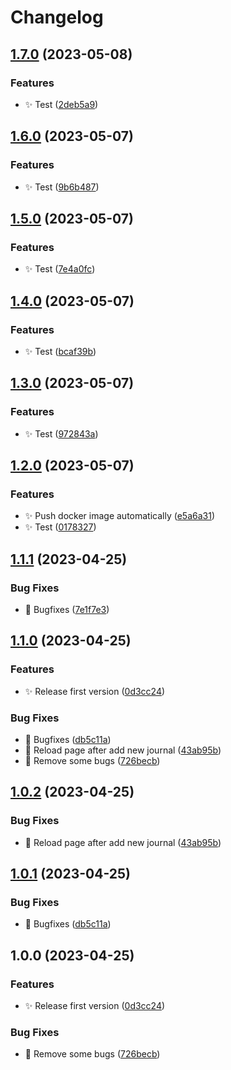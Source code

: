 # Changelog

## [1.7.0](https://github.com/Spottel/Success-Journal-Clickup/compare/v1.6.0...v1.7.0) (2023-05-08)


### Features

* :sparkles: Test ([2deb5a9](https://github.com/Spottel/Success-Journal-Clickup/commit/2deb5a9f99b51152dd1a4501e93e0f7c9921fbfb))

## [1.6.0](https://github.com/Spottel/Success-Journal-Clickup/compare/v1.5.0...v1.6.0) (2023-05-07)


### Features

* :sparkles: Test ([9b6b487](https://github.com/Spottel/Success-Journal-Clickup/commit/9b6b48752f65445a267bd2908b0f092700224c1a))

## [1.5.0](https://github.com/Spottel/Success-Journal-Clickup/compare/v1.4.0...v1.5.0) (2023-05-07)


### Features

* :sparkles: Test ([7e4a0fc](https://github.com/Spottel/Success-Journal-Clickup/commit/7e4a0fc74d78c115c04dc55946083910fd63798c))

## [1.4.0](https://github.com/Spottel/Success-Journal-Clickup/compare/v1.3.0...v1.4.0) (2023-05-07)


### Features

* :sparkles: Test ([bcaf39b](https://github.com/Spottel/Success-Journal-Clickup/commit/bcaf39bf3d5e1a271b695a977db8c5b5bf67b8de))

## [1.3.0](https://github.com/Spottel/Success-Journal-Clickup/compare/v1.2.0...v1.3.0) (2023-05-07)


### Features

* :sparkles: Test ([972843a](https://github.com/Spottel/Success-Journal-Clickup/commit/972843a50d28c5372a19f83eb0cafe53b658257f))

## [1.2.0](https://github.com/Spottel/Success-Journal-Clickup/compare/v1.1.1...v1.2.0) (2023-05-07)


### Features

* :sparkles: Push docker image automatically ([e5a6a31](https://github.com/Spottel/Success-Journal-Clickup/commit/e5a6a312c3aa1e9d83ccd87b88f7c4b235266db3))
* :sparkles: Test ([0178327](https://github.com/Spottel/Success-Journal-Clickup/commit/0178327783ac609c5f1d2ec1d5cf36c900352147))

## [1.1.1](https://github.com/Spottel/Success-Journal-Clickup/compare/v1.1.0...v1.1.1) (2023-04-25)


### Bug Fixes

* :bug: Bugfixes ([7e1f7e3](https://github.com/Spottel/Success-Journal-Clickup/commit/7e1f7e334ff4028fc7d2d10f057a7a459f0a540b))

## [1.1.0](https://github.com/Spottel/Success-Journal-Clickup/compare/v1.0.2...v1.1.0) (2023-04-25)


### Features

* :sparkles: Release first version ([0d3cc24](https://github.com/Spottel/Success-Journal-Clickup/commit/0d3cc24d90fa7a2c04592ce87a11fb646851d839))


### Bug Fixes

* :bug: Bugfixes ([db5c11a](https://github.com/Spottel/Success-Journal-Clickup/commit/db5c11a8744b2e2507791d9017b54c323f55d584))
* :bug: Reload page after add new journal ([43ab95b](https://github.com/Spottel/Success-Journal-Clickup/commit/43ab95b3a3cab005dbe82d8ccc0a3eb4b93520af))
* :bug: Remove some bugs ([726becb](https://github.com/Spottel/Success-Journal-Clickup/commit/726becb7df260ca6aa90b59e865d134a79079cc5))

## [1.0.2](https://github.com/Spottel/Success-Journal-Clickup/compare/v1.0.1...v1.0.2) (2023-04-25)


### Bug Fixes

* :bug: Reload page after add new journal ([43ab95b](https://github.com/Spottel/Success-Journal-Clickup/commit/43ab95b3a3cab005dbe82d8ccc0a3eb4b93520af))

## [1.0.1](https://github.com/Spottel/Success-Journal-Clickup/compare/v1.0.0...v1.0.1) (2023-04-25)


### Bug Fixes

* :bug: Bugfixes ([db5c11a](https://github.com/Spottel/Success-Journal-Clickup/commit/db5c11a8744b2e2507791d9017b54c323f55d584))

## 1.0.0 (2023-04-25)


### Features

* :sparkles: Release first version ([0d3cc24](https://github.com/Spottel/Success-Journal-Clickup/commit/0d3cc24d90fa7a2c04592ce87a11fb646851d839))


### Bug Fixes

* :bug: Remove some bugs ([726becb](https://github.com/Spottel/Success-Journal-Clickup/commit/726becb7df260ca6aa90b59e865d134a79079cc5))
